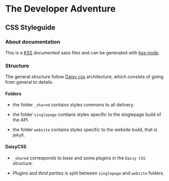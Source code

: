 # The Developer Adventure
## CSS Styleguide

### About documentation

This is a [KSS](http://warpspire.com/kss) documented sass files and can be generated 
with [kss-node](http://github.com/kss-node/kss-node).

### Structure

The general structure follow [Daisy css](http://daisy.tetue.net) architecture, which 
consists of going from general to details.

#### Folders

+ the folder ``_shared`` contains styles commons to all delivery.

+ the folder ``singlepage`` contians styles specific to the singlepage build of the API.

+ the folder ``website`` contains styles specific to the website build, that is jekyll.

#### DaisyCSS

+ ``_shared`` corresponds to _base_ and some _plugins_ in the ``Daisy CSS`` structure.

+ _Plugins_ and _third parties_ is split between ``singlepage`` and ``website`` folders.



